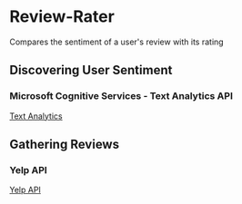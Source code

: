 # Review-Rater
Compares the sentiment of a user's review with its rating

## Discovering User Sentiment
### Microsoft Cognitive Services - Text Analytics API
[Text Analytics](https://azure.microsoft.com/en-us/services/cognitive-services/text-analytics/)

## Gathering Reviews
### Yelp API
[Yelp API](https://www.yelp.com/developers/documentation/v2/overview)
